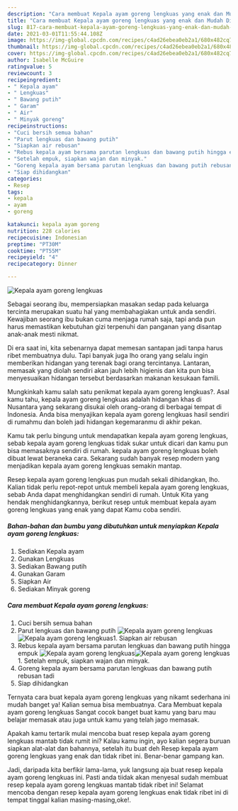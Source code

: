```yaml
---
description: "Cara membuat Kepala ayam goreng lengkuas yang enak dan Mudah Dibuat"
title: "Cara membuat Kepala ayam goreng lengkuas yang enak dan Mudah Dibuat"
slug: 817-cara-membuat-kepala-ayam-goreng-lengkuas-yang-enak-dan-mudah-dibuat
date: 2021-03-01T11:55:44.108Z
image: https://img-global.cpcdn.com/recipes/c4ad26ebea0eb2a1/680x482cq70/kepala-ayam-goreng-lengkuas-foto-resep-utama.jpg
thumbnail: https://img-global.cpcdn.com/recipes/c4ad26ebea0eb2a1/680x482cq70/kepala-ayam-goreng-lengkuas-foto-resep-utama.jpg
cover: https://img-global.cpcdn.com/recipes/c4ad26ebea0eb2a1/680x482cq70/kepala-ayam-goreng-lengkuas-foto-resep-utama.jpg
author: Isabelle McGuire
ratingvalue: 5
reviewcount: 3
recipeingredient:
- " Kepala ayam"
- " Lengkuas"
- " Bawang putih"
- " Garam"
- " Air"
- " Minyak goreng"
recipeinstructions:
- "Cuci bersih semua bahan"
- "Parut lengkuas dan bawang putih"
- "Siapkan air rebusan"
- "Rebus kepala ayam bersama parutan lengkuas dan bawang putih hingga empuk"
- "Setelah empuk, siapkan wajan dan minyak."
- "Goreng kepala ayam bersama parutan lengkuas dan bawang putih rebusan tadi"
- "Siap dihidangkan"
categories:
- Resep
tags:
- kepala
- ayam
- goreng

katakunci: kepala ayam goreng 
nutrition: 228 calories
recipecuisine: Indonesian
preptime: "PT30M"
cooktime: "PT55M"
recipeyield: "4"
recipecategory: Dinner

---
```



![Kepala ayam goreng lengkuas](https://img-global.cpcdn.com/recipes/c4ad26ebea0eb2a1/680x482cq70/kepala-ayam-goreng-lengkuas-foto-resep-utama.jpg)

Sebagai seorang ibu, mempersiapkan masakan sedap pada keluarga tercinta merupakan suatu hal yang membahagiakan untuk anda sendiri. Kewajiban seorang ibu bukan cuma menjaga rumah saja, tapi anda pun harus memastikan kebutuhan gizi terpenuhi dan panganan yang disantap anak-anak mesti nikmat.

Di era  saat ini, kita sebenarnya dapat memesan santapan jadi tanpa harus ribet membuatnya dulu. Tapi banyak juga lho orang yang selalu ingin memberikan hidangan yang terenak bagi orang tercintanya. Lantaran, memasak yang diolah sendiri akan jauh lebih higienis dan kita pun bisa menyesuaikan hidangan tersebut berdasarkan makanan kesukaan famili. 



Mungkinkah kamu salah satu penikmat kepala ayam goreng lengkuas?. Asal kamu tahu, kepala ayam goreng lengkuas adalah hidangan khas di Nusantara yang sekarang disukai oleh orang-orang di berbagai tempat di Indonesia. Anda bisa menyajikan kepala ayam goreng lengkuas hasil sendiri di rumahmu dan boleh jadi hidangan kegemaranmu di akhir pekan.

Kamu tak perlu bingung untuk mendapatkan kepala ayam goreng lengkuas, sebab kepala ayam goreng lengkuas tidak sukar untuk dicari dan kamu pun bisa memasaknya sendiri di rumah. kepala ayam goreng lengkuas boleh dibuat lewat beraneka cara. Sekarang sudah banyak resep modern yang menjadikan kepala ayam goreng lengkuas semakin mantap.

Resep kepala ayam goreng lengkuas pun mudah sekali dihidangkan, lho. Kalian tidak perlu repot-repot untuk membeli kepala ayam goreng lengkuas, sebab Anda dapat menghidangkan sendiri di rumah. Untuk Kita yang hendak menghidangkannya, berikut resep untuk membuat kepala ayam goreng lengkuas yang enak yang dapat Kamu coba sendiri.

<!--inarticleads1-->

##### Bahan-bahan dan bumbu yang dibutuhkan untuk menyiapkan Kepala ayam goreng lengkuas:

1. Sediakan  Kepala ayam
1. Gunakan  Lengkuas
1. Sediakan  Bawang putih
1. Gunakan  Garam
1. Siapkan  Air
1. Sediakan  Minyak goreng




<!--inarticleads2-->

##### Cara membuat Kepala ayam goreng lengkuas:

1. Cuci bersih semua bahan
1. Parut lengkuas dan bawang putih
<img src="https://img-global.cpcdn.com/steps/70b3384a41c4e235/160x128cq70/kepala-ayam-goreng-lengkuas-langkah-memasak-2-foto.jpg" alt="Kepala ayam goreng lengkuas"><img src="https://img-global.cpcdn.com/steps/e6aac4a5d6adfa1d/160x128cq70/kepala-ayam-goreng-lengkuas-langkah-memasak-2-foto.jpg" alt="Kepala ayam goreng lengkuas">1. Siapkan air rebusan
1. Rebus kepala ayam bersama parutan lengkuas dan bawang putih hingga empuk
<img src="https://img-global.cpcdn.com/steps/1f2f7b729753c33c/160x128cq70/kepala-ayam-goreng-lengkuas-langkah-memasak-4-foto.jpg" alt="Kepala ayam goreng lengkuas"><img src="https://img-global.cpcdn.com/steps/b3a86d4c1e349c0f/160x128cq70/kepala-ayam-goreng-lengkuas-langkah-memasak-4-foto.jpg" alt="Kepala ayam goreng lengkuas">1. Setelah empuk, siapkan wajan dan minyak.
1. Goreng kepala ayam bersama parutan lengkuas dan bawang putih rebusan tadi
1. Siap dihidangkan




Ternyata cara buat kepala ayam goreng lengkuas yang nikamt sederhana ini mudah banget ya! Kalian semua bisa membuatnya. Cara Membuat kepala ayam goreng lengkuas Sangat cocok banget buat kamu yang baru mau belajar memasak atau juga untuk kamu yang telah jago memasak.

Apakah kamu tertarik mulai mencoba buat resep kepala ayam goreng lengkuas mantab tidak rumit ini? Kalau kamu ingin, ayo kalian segera buruan siapkan alat-alat dan bahannya, setelah itu buat deh Resep kepala ayam goreng lengkuas yang enak dan tidak ribet ini. Benar-benar gampang kan. 

Jadi, daripada kita berfikir lama-lama, yuk langsung aja buat resep kepala ayam goreng lengkuas ini. Pasti anda tiidak akan menyesal sudah membuat resep kepala ayam goreng lengkuas mantab tidak ribet ini! Selamat mencoba dengan resep kepala ayam goreng lengkuas enak tidak ribet ini di tempat tinggal kalian masing-masing,oke!.


